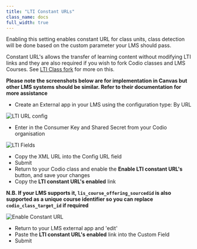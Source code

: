```yaml
---
title: "LTI Constant URLs"
class_name: docs
full_width: true
---
```


Enabling this setting enables constant URL for class units, class detection will be done based on the custom parameter your LMS should pass.

Constant URL's allows the transfer of learning content without modifying LTI links and they are also required if you wish to fork Codio classes and LMS Courses. See [LTI Class fork](/docs/classes/lti/lticlassfork) for more on this.

**Please note the screenshots below are for implementation in Canvas but other LMS systems should be similar. Refer to their documentation for more assistance**

- Create an External app in your LMS using the configuration type: By URL

<img alt="LTI URL config" src="/img/docs/lti/canvas_url.png" class="simple"/>

- Enter in the Consumer Key and Shared Secret from your Codio organisation

<img alt="LTI Fields" src="/img/docs/lti/lti-org-fields.png" class="simple"/>

- Copy the XML URL into the Config URL field 
- Submit
- Return to your Codio class and enable the **Enable LTI constant URL's** button, and save your changes
- Copy the **LTI constant URL's enabled** link 

**N.B. If your LMS supports it, `lis_course_offering_sourcedid` is also supported as a unique course identifier so you can replace `codio_class_target_id` if required**

<img alt="Enable Constant URL" src="/img/docs/lti/constant_url.png" class="simple"/>

- Return to your LMS external app and 'edit'
- Paste the **LTI constant URL's enabled** link into the Custom Field
- Submit


